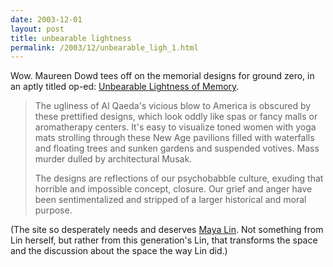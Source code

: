 ```yaml
---
date: 2003-12-01
layout: post
title: unbearable lightness
permalink: /2003/12/unbearable_ligh_1.html
---
```


Wow. Maureen Dowd tees off on the memorial designs for ground zero, in an aptly titled op-ed: [Unbearable Lightness of Memory](http://nytimes.com/2003/11/30/opinion/30DOWD.html?8hpib "Unbearable Lightness of Memory").

> The ugliness of Al Qaeda's vicious blow to America is obscured by these prettified designs, which look oddly like spas or fancy malls or aromatherapy centers. It's easy to visualize toned women with yoga mats strolling through these New Age pavilions filled with waterfalls and floating trees and sunken gardens and suspended votives. Mass murder dulled by architectural Musak.
> 
> The designs are reflections of our psychobabble culture, exuding that horrible and impossible concept, closure. Our grief and anger have been sentimentalized and stripped of a larger historical and moral purpose.

(The site so desperately needs and deserves [Maya Lin](http://www.pbs.org/art21/artists/lin/card1.html). Not something from Lin herself, but rather from this generation's Lin, that transforms the space and the discussion about the space the way Lin did.)